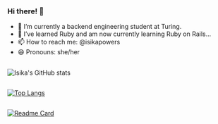 ### Hi there! 👋

- 🔭 I’m currently a backend engineering student at Turing.
- 🌱 I’ve learned Ruby and am now currently learning Ruby on Rails...
- 📫 How to reach me: @isikapowers
- 😄 Pronouns: she/her

##
![Isika's GitHub stats](https://github-readme-stats.vercel.app/api?username=isikapowers&show_icons=true&theme=nightowl)

##
[![Top Langs](https://github-readme-stats.vercel.app/api/top-langs/?username=isikapowers&layout=compact&theme=nightowl)](https://github.com/isikapowers/github-readme-stats)

## 
[![Readme Card](https://github-readme-stats.vercel.app/api/pin/?username=isikapowers&repo=github-readme-stats&theme=nightowl)](https://github.com/isikapowers/github-readme-stats)

